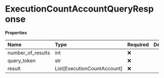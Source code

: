 # ExecutionCountAccountQueryResponse

**Properties**

| Name              | Type                        | Required | Description |
| :---------------- | :-------------------------- | :------- | :---------- |
| number_of_results | int                         | ❌       |             |
| query_token       | str                         | ❌       |             |
| result            | List[ExecutionCountAccount] | ❌       |             |

